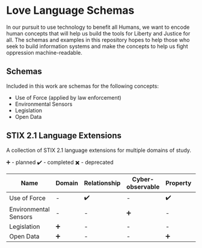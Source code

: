 # Love Language Schemas

In our pursuit to use technology to benefit all Humans, we want to encode human concepts that will help us build the tools for Liberty and Justice for all. The schemas and examples in this repository hopes to help those who seek to build information systems and make the concepts to help us fight oppression machine-readable.


## Schemas

Included in this work are schemas for the following concepts:

- Use of Force (applied by law enforcement)
- Environmental Sensors
- Legislation
- Open Data

## STIX 2.1 Language Extensions

A collection of STIX 2.1 language extensions for multiple domains of study.

:heavy_plus_sign: - planned
:heavy_check_mark: - completed
:heavy_multiplication_x: - deprecated

| Name | Domain | Relationship | Cyber-observable | Property | Toplevel Property |
| --- | --- | --- | --- | --- | --- |
Use of Force | - | :heavy_check_mark: | - | :heavy_check_mark: | :heavy_check_mark: |
Environmental Sensors | - | - | :heavy_plus_sign: | - | - |
Legislation | :heavy_plus_sign: | - | - | - | - |
Open Data | :heavy_plus_sign: | - | - | :heavy_plus_sign: | :heavy_plus_sign: |
